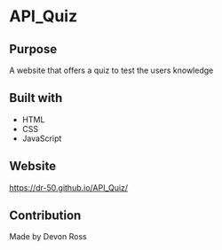 # API_Quiz

## Purpose
A website that offers a quiz to test the users knowledge

## Built with 
* HTML
* CSS
* JavaScript

## Website
https://dr-50.github.io/API_Quiz/

## Contribution
Made by Devon Ross